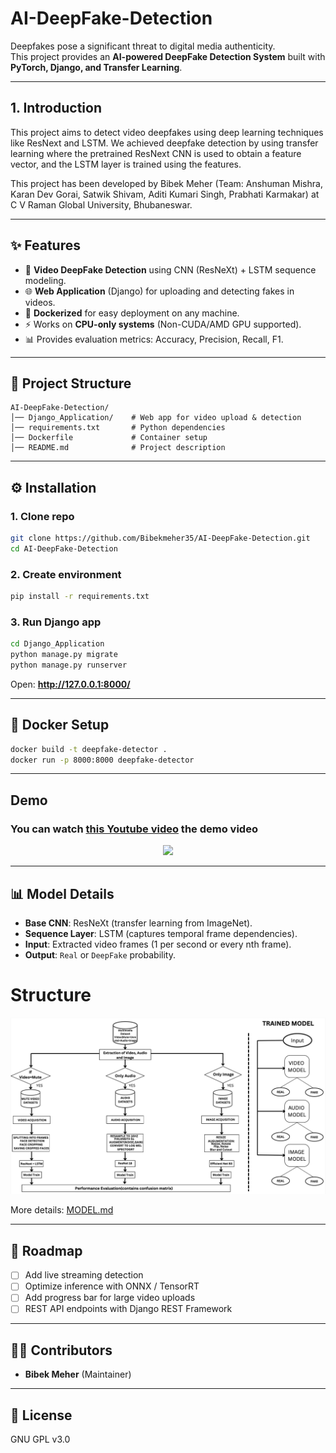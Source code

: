 # AI-DeepFake-Detection
Deepfakes pose a significant threat to digital media authenticity.  
This project provides an **AI-powered DeepFake Detection System** built with **PyTorch, Django, and Transfer Learning**.

---

## 1. Introduction
This project aims to detect video deepfakes using deep learning techniques like ResNext and LSTM. We achieved deepfake detection by using transfer learning where the pretrained ResNext CNN is used to obtain a feature vector, and the LSTM layer is trained using the features. 

This project has been developed by Bibek Meher (Team: Anshuman Mishra, Karan Dev Gorai, Satwik Shivam, Aditi Kumari Singh, Prabhati Karmakar) at C V Raman Global University, Bhubaneswar.

---

## ✨ Features
- 🎥 **Video DeepFake Detection** using CNN (ResNeXt) + LSTM sequence modeling.
- 🌐 **Web Application** (Django) for uploading and detecting fakes in videos.
- 🐳 **Dockerized** for easy deployment on any machine.
- ⚡ Works on **CPU-only systems** (Non-CUDA/AMD GPU supported).
- 📊 Provides evaluation metrics: Accuracy, Precision, Recall, F1.

---

## 📂 Project Structure
```
AI-DeepFake-Detection/
│── Django_Application/    # Web app for video upload & detection
│── requirements.txt       # Python dependencies
│── Dockerfile             # Container setup
│── README.md              # Project description
```

---

## ⚙️ Installation

### 1. Clone repo
```bash
git clone https://github.com/Bibekmeher35/AI-DeepFake-Detection.git
cd AI-DeepFake-Detection
```

### 2. Create environment
```bash
pip install -r requirements.txt
```

### 3. Run Django app
```bash
cd Django_Application
python manage.py migrate
python manage.py runserver
```
Open: **http://127.0.0.1:8000/**

---

## 🐳 Docker Setup
```bash
docker build -t deepfake-detector .
docker run -p 8000:8000 deepfake-detector
```
---

## Demo 
### You can watch [this Youtube video]([https://www.youtube.com/watch?v=_q16aJTXVRE](https://youtu.be/zxbPvGVXMJw)) the demo video
<p align="center">
  <img src="https://github.com/Bibekmeher35/AI-DeepFake-Detection/blob/main/Repo_media/DEMO_Videos.gif" />
</p> 

---

## 📊 Model Details
- **Base CNN**: ResNeXt (transfer learning from ImageNet).
- **Sequence Layer**: LSTM (captures temporal frame dependencies).
- **Input**: Extracted video frames (1 per second or every nth frame).
- **Output**: `Real` or `DeepFake` probability.

# Structure
<p align="center">
  <img src="https://github.com/Bibekmeher35/AI-DeepFake-Detection/blob/main/Repo_media/Full_Model.png" />
</p>
More details: <a href="https://github.com/Bibekmeher35/AI-DeepFake-Detection/edit/main/MODEL.md">MODEL.md</a>

---

## 🚀 Roadmap
- [ ] Add live streaming detection  
- [ ] Optimize inference with ONNX / TensorRT  
- [ ] Add progress bar for large video uploads  
- [ ] REST API endpoints with Django REST Framework  

---

## 👨‍💻 Contributors
- **Bibek Meher** (Maintainer)

---

## 📜 License
GNU GPL v3.0
